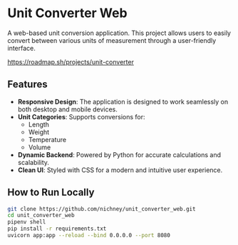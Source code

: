 # Unit Converter Web

A web-based unit conversion application. This project allows users to easily convert between various units of measurement through a user-friendly interface.

https://roadmap.sh/projects/unit-converter

## Features

- **Responsive Design**: The application is designed to work seamlessly on both desktop and mobile devices.
- **Unit Categories**: Supports conversions for:
  - Length
  - Weight
  - Temperature
  - Volume
- **Dynamic Backend**: Powered by Python for accurate calculations and scalability.
- **Clean UI**: Styled with CSS for a modern and intuitive user experience.

## How to Run Locally

   ```bash
   git clone https://github.com/nichney/unit_converter_web.git
   cd unit_converter_web
   pipenv shell
   pip install -r requirements.txt
   uvicorn app:app --reload --bind 0.0.0.0 --port 8080
   ```
